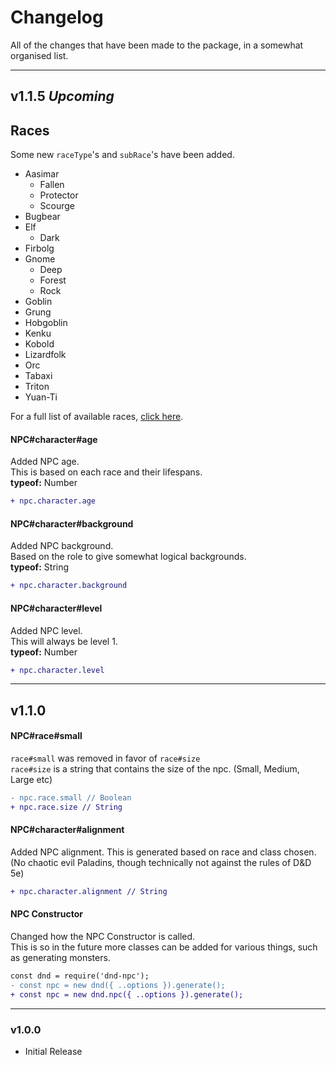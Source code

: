# **Changelog**
All of the changes that have been made to the package, in a somewhat organised list.

---
## **v1.1.5** ***Upcoming***
## Races
Some new `raceType`'s and `subRace`'s have been added.
- Aasimar
	- Fallen
	- Protector
	- Scourge
- Bugbear
- Elf
	- Dark
- Firbolg
- Gnome
	- Deep
	- Forest
	- Rock
- Goblin
- Grung
- Hobgoblin
- Kenku
- Kobold
- Lizardfolk
- Orc
- Tabaxi
- Triton
- Yuan-Ti

For a full list of available races, [click here](./raceTypes.md).


#### NPC#character#age
Added NPC age.<br>
This is based on each race and their lifespans.<br>
**typeof:** Number

```diff
+ npc.character.age
```
#### NPC#character#background
Added NPC background.<br>
Based on the role to give somewhat logical backgrounds.<br>
**typeof:** String

```diff
+ npc.character.background
```
#### NPC#character#level
Added NPC level.<br>
This will always be level 1.<br>
**typeof:** Number

```diff
+ npc.character.level
```

---
## **v1.1.0**
#### NPC#race#small
`race#small` was removed in favor of `race#size`<br>
`race#size` is a string that contains the size of the npc. (Small, Medium, Large etc)
```diff
- npc.race.small // Boolean
+ npc.race.size // String
```
#### NPC#character#alignment
Added NPC alignment. This is generated based on race and class chosen.<br>
(No chaotic evil Paladins, though technically not against the rules of D&D 5e)

```diff
+ npc.character.alignment // String
```


#### NPC Constructor
Changed how the NPC Constructor is called.<br>
This is so in the future more classes can be added for various things, such as generating monsters.
```diff
const dnd = require('dnd-npc');
- const npc = new dnd({ ..options }).generate();
+ const npc = new dnd.npc({ ..options }).generate();
```
---
### **v1.0.0**
- Initial Release
